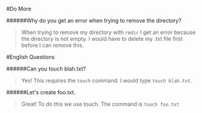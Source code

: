 #Do More

######Why do you get an error when trying to remove the directory?

>When trying to remove my directory with `rmdir` I get an error because the directory is not empty.
I would have to delete my .txt file first before I can remove this.



#English Questions

######Can you touch blah.txt?

>Yes! This requires the `touch` command. I would type `touch blah.txt`.


######Let's create foo.txt.

>Great! To do this we use touch. The command is `touch foo.txt`

